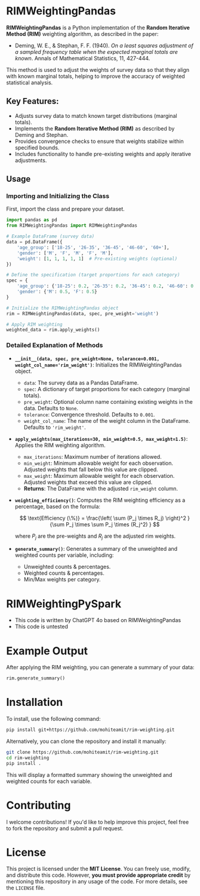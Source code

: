 # RIMWeightingPandas

**RIMWeightingPandas** is a Python implementation of the **Random Iterative Method (RIM)** weighting algorithm, as described in the paper:

- Deming, W. E., & Stephan, F. F. (1940). *On a least squares adjustment of a sampled frequency table when the expected marginal totals are known*. Annals of Mathematical Statistics, 11, 427-444.

This method is used to adjust the weights of survey data so that they align with known marginal totals, helping to improve the accuracy of weighted statistical analysis.

## Key Features:
- Adjusts survey data to match known target distributions (marginal totals).
- Implements the **Random Iterative Method (RIM)** as described by Deming and Stephan.
- Provides convergence checks to ensure that weights stabilize within specified bounds.
- Includes functionality to handle pre-existing weights and apply iterative adjustments.

## Usage

### Importing and Initializing the Class

First, import the class and prepare your dataset.

```python
import pandas as pd
from RIMWeightingPandas import RIMWeightingPandas

# Example DataFrame (survey data)
data = pd.DataFrame({
    'age_group': ['18-25', '26-35', '36-45', '46-60', '60+'],
    'gender': ['M', 'F', 'M', 'F', 'M'],
    'weight': [1, 1, 1, 1, 1]  # Pre-existing weights (optional)
})

# Define the specification (target proportions for each category)
spec = {
    'age_group': {'18-25': 0.2, '26-35': 0.2, '36-45': 0.2, '46-60': 0.2, '60+': 0.2},
    'gender': {'M': 0.5, 'F': 0.5}
}

# Initialize the RIMWeightingPandas object
rim = RIMWeightingPandas(data, spec, pre_weight='weight')

# Apply RIM weighting
weighted_data = rim.apply_weights()
```

### Detailed Explanation of Methods

- **`__init__(data, spec, pre_weight=None, tolerance=0.001, weight_col_name='rim_weight')`**: Initializes the RIMWeightingPandas object.
  - `data`: The survey data as a Pandas DataFrame.
  - `spec`: A dictionary of target proportions for each category (marginal totals).
  - `pre_weight`: Optional column name containing existing weights in the data. Defaults to `None`.
  - `tolerance`: Convergence threshold. Defaults to `0.001`.
  - `weight_col_name`: The name of the weight column in the DataFrame. Defaults to `'rim_weight'`.

- **`apply_weights(max_iterations=30, min_weight=0.5, max_weight=1.5)`**: Applies the RIM weighting algorithm.
  - `max_iterations`: Maximum number of iterations allowed.
  - `min_weight`: Minimum allowable weight for each observation. Adjusted weights that fall below this value are clipped.
  - `max_weight`: Maximum allowable weight for each observation. Adjusted weights that exceed this value are clipped.
  - **Returns**: The DataFrame with the adjusted `rim_weight` column.

- **`weighting_efficiency()`**: Computes the RIM weighting efficiency as a percentage, based on the formula:

  $$
  \text{Efficiency (\%)} = \frac{\left( \sum (P_j \times R_j) \right)^2 }{\sum P_j \times \sum P_j \times (R_j^2) }
  $$

  where $P_j$ are the pre-weights and $R_j$ are the adjusted rim weights.

- **`generate_summary()`**: Generates a summary of the unweighted and weighted counts per variable, including:
  - Unweighted counts & percentages.
  - Weighted counts & percentages.
  - Min/Max weights per category.

# RIMWeightingPySpark
- This code is written by ChatGPT 4o based on RIMWeightingPandas
- This code is untested

# Example Output

After applying the RIM weighting, you can generate a summary of your data:

```python
rim.generate_summary()
```

# Installation

To install, use the following command:

```bash
pip install git+https://github.com/mohiteamit/rim-weighting.git
```

Alternatively, you can clone the repository and install it manually:

```bash
git clone https://github.com/mohiteamit/rim-weighting.git
cd rim-weighting
pip install .
```


This will display a formatted summary showing the unweighted and weighted counts for each variable.

# Contributing

I welcome contributions! If you'd like to help improve this project, feel free to fork the repository and submit a pull request.

# License

This project is licensed under the **MIT License**. You can freely use, modify, and distribute this code. However, **you must provide appropriate credit** by mentioning this repository in any usage of the code. For more details, see the `LICENSE` file.
